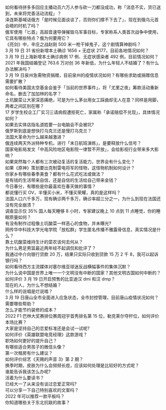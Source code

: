如何看待拼多多回应主播动员六万人参与砍一刀都没成功，称「消息不实，货已送到，未来将完善活动流程」？  
泽连斯基喊话俄方「是时候见面谈谈了，否则你们撑不下去了」，现在到俄乌元首会晤的时机了吗？  
俄军使用「匕首」高超音速导弹摧毁乌军事目标，专家称系人类首次战争中使用，它具有哪些特点？俄为何要用它？  
《亮剑》中，辛庄之战赵刚 500 米一枪干掉鬼子，这个剧情算神剧吗？  
3 月 19 日 31 省份新增本土确诊 1656 + 无症状 2177，目前各地情况如何？  
3 月 19 日上海新增本土确诊病例 17 例、无症状感染者 492 例，目前情况如何？  
2021 年我国结婚登记 763.6 万对创 36 年新低，为什么年轻人不结婚了？有什么办法解决吗？  
3 月 19 日泉州急需物资捐赠，目前泉州的疫情状况如何？有哪些求助或捐赠信息需要扩散？  
如何看待美国太空基金会鉴于「当前的世界事件」，将「尤里之夜」筹款活动重新命名，删去了加加林的名字？  
土坑酸菜让大家深恶痛绝，可是为什么茅台用女工踩曲却无人在意？同样是用脚，两者之间区别在哪？  
17 岁学生校企工厂实习三请病假遭拒死亡，家属称「承诺赔偿不兑现」，具体情况如何？  
如果去实体店指名道姓要一台电脑会不会被坑?  
俄罗斯到底是想快打乌克兰还是慢打乌克兰？  
法国大革命为什么越来越激进？  
俄连续两天外派特种专机，进行「末日航班演练」，是要释放什么信号？  
国家电影局发文「中高风险地区电影院一律暂不开放」，会给影视行业带来多大影响？  
如果突然每个人都有三次被动复活的复活能力，世界会有什么变化？  
如果《原神》策划要出克制雷电将军的怪物，这怪物机制如何设计？  
你家乡有哪些春季美食？都有什么花式吃法或做法？  
是有钱的生活带来自信，还是自信的生活给自己带来金钱？  
今日春分，有哪些是你最喜欢在春天做的事情？  
都说懂行买 OV，半懂买小米，不懂买荣耀，真的是这样吗？  
法国人口六千多万，现有确诊两千多万，确诊率超三分之一，为什么到现在法国还没有完全崩溃？  
调查显示仅 35% 国人每天睡够 8 小时，专家建议晚上 10 点到 11 点睡觉，你的睡眠质量如何？  
有没有制作过程像土坑酸菜一样恶心的食物，并未曝光?  
网传华中科技大学光电学院「放松群」学生匿名传播不雅露骨信息，真实情况是什么？  
靠土坑酸菜维持生计的菜农该何去何从？  
为什么男足男篮最近两年经不起调侃和批评了？  
我通过中介向银行贷款 20 万，结果只实际只收到贷款 15 万 2 千 8，我可以起诉银行吗？  
如何看待西方主流媒体对塞尔维亚球迷反战横幅事件的集体沉默？  
为什么说中国是世界上唯一一个文明没有中断的国家？其他文明古国如何中断的？  
如何评价 3 月 19 日开启预售的比亚迪汉 dmi 和汉 dmp？  
现在的人，为什么不想结婚？  
什么样的说唱是烂说唱？  
3 月 19 日唐山全市全面进入应急状态，全市封控管理，目前唐山疫情状况如何？需要哪些帮助？  
怎么才能节约装修的成本？  
2022 F1 巴林大奖赛排位赛周冠宇首秀排名第 15 位，勒克莱尔夺杆位，如何评价本场比赛？  
大家是坚持自己的恋爱标准还是会试一试呢?  
如何评价《英雄联盟电竞经理》这款游戏？  
职场如何更好的提升自己？  
有哪些适合男孩子的微信头像？  
第一次租房有什么建议？  
如何评价综艺《天赐的声音 3》第 2 期？  
换季时期，皮肤为什么会频频长痘，应该如何处理是比较好的方式呢？  
谁能告诉我该怎么办呢?  
活着为什么要读书？  
已经大一了从来没有谈过恋爱正常吗?  
可以分享一下自己特别喜欢的文案吗？  
2022 年可以推荐一款平板吗？  
你知道哪些关于东北抗联的故事？  
